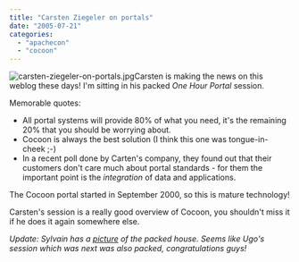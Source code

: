 ```yaml
---
title: "Carsten Ziegeler on portals"
date: "2005-07-21"
categories: 
  - "apachecon"
  - "cocoon"
---
```


![carsten-ziegeler-on-portals.jpg](images/carsten-ziegeler-on-portals.jpg)Carsten is making the news on this weblog these days! I'm sitting in his packed _One Hour Portal_ session.

Memorable quotes:

- All portal systems will provide 80% of what you need, it's the remaining 20% that you should be worrying about.
- Cocoon is always the best solution (I think this one was tongue-in-cheek ;-)
- In a recent poll done by Carten's company, they found out that their customers don't care much about portal standards - for them the important point is the _integration_ of data and applications.

The Cocoon portal started in September 2000, so this is mature technology!

Carsten's session is a really good overview of Cocoon, you shouldn't miss it if he does it again somewhere else.

_Update: Sylvain has a [picture](http://www.flickr.com/photos/66426592@N00/27521532/) of the packed house. Seems like Ugo's session which was next was also packed, congratulations guys!_
